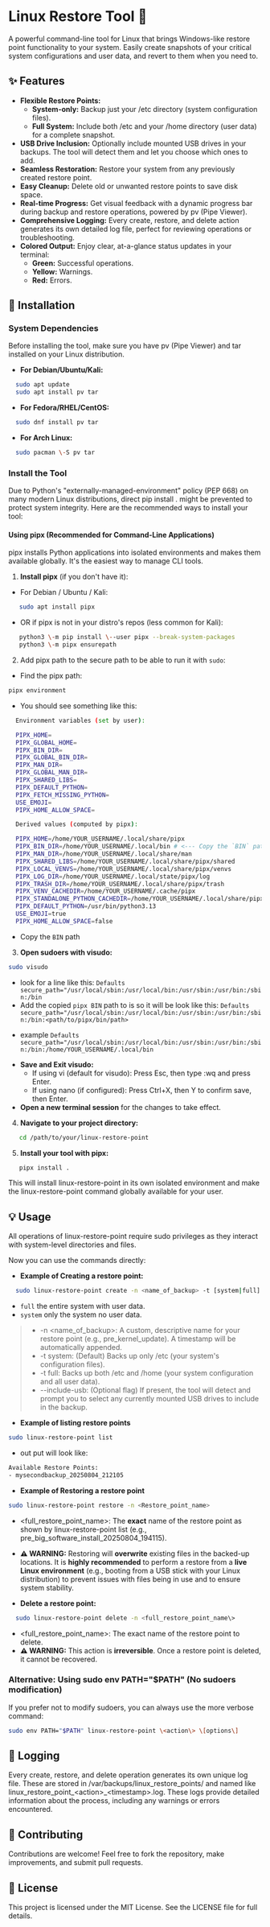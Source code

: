 # **Linux Restore Tool 💾**

A powerful command-line tool for Linux that brings Windows-like restore point functionality to your system. Easily create snapshots of your critical system configurations and user data, and revert to them when you need to.

## **✨ Features**

* **Flexible Restore Points:**  
  * **System-only:** Backup just your /etc directory (system configuration files).  
  * **Full System:** Include both /etc and your /home directory (user data) for a complete snapshot.  
* **USB Drive Inclusion:** Optionally include mounted USB drives in your backups. The tool will detect them and let you choose which ones to add.  
* **Seamless Restoration:** Restore your system from any previously created restore point.  
* **Easy Cleanup:** Delete old or unwanted restore points to save disk space.  
* **Real-time Progress:** Get visual feedback with a dynamic progress bar during backup and restore operations, powered by pv (Pipe Viewer).  
* **Comprehensive Logging:** Every create, restore, and delete action generates its own detailed log file, perfect for reviewing operations or troubleshooting.  
* **Colored Output:** Enjoy clear, at-a-glance status updates in your terminal:  
  * **Green:** Successful operations.  
  * **Yellow:** Warnings.  
  * **Red:** Errors.

## **🚀 Installation**

### **System Dependencies**

Before installing the tool, make sure you have pv (Pipe Viewer) and tar installed on your Linux distribution.

* **For Debian/Ubuntu/Kali:**  
```bash
  sudo apt update  
  sudo apt install pv tar
```
* **For Fedora/RHEL/CentOS:**  
```bash
  sudo dnf install pv tar
```
* **For Arch Linux:**  
```bash
  sudo pacman \-S pv tar
```
### **Install the Tool**

Due to Python's "externally-managed-environment" policy (PEP 668\) on many modern Linux distributions, direct pip install . might be prevented to protect system integrity. Here are the recommended ways to install your tool:

#### **Using pipx (Recommended for Command-Line Applications)**

pipx installs Python applications into isolated environments and makes them available globally. It's the easiest way to manage CLI tools.

1. **Install pipx** (if you don't have it):  
  * For Debian / Ubuntu / Kali:
```bash
   sudo apt install pipx   
```
  * OR if pipx is not in your distro's repos (less common for Kali):
```bash  
   python3 \-m pip install \--user pipx --break-system-packages  
   python3 \-m pipx ensurepath
```
2. Add pipx path to the secure path to be able to run it with `sudo`:
  
  * Find the pipx path:

```bash
pipx environment
```
  * You should see something like this:
```BASH
  Environment variables (set by user):

  PIPX_HOME=
  PIPX_GLOBAL_HOME=
  PIPX_BIN_DIR=
  PIPX_GLOBAL_BIN_DIR=
  PIPX_MAN_DIR=
  PIPX_GLOBAL_MAN_DIR=
  PIPX_SHARED_LIBS=
  PIPX_DEFAULT_PYTHON=
  PIPX_FETCH_MISSING_PYTHON=
  USE_EMOJI=
  PIPX_HOME_ALLOW_SPACE=

  Derived values (computed by pipx):

  PIPX_HOME=/home/YOUR_USERNAME/.local/share/pipx
  PIPX_BIN_DIR=/home/YOUR_USERNAME/.local/bin # <--- Copy the `BIN` path
  PIPX_MAN_DIR=/home/YOUR_USERNAME/.local/share/man
  PIPX_SHARED_LIBS=/home/YOUR_USERNAME/.local/share/pipx/shared
  PIPX_LOCAL_VENVS=/home/YOUR_USERNAME/.local/share/pipx/venvs
  PIPX_LOG_DIR=/home/YOUR_USERNAME/.local/state/pipx/log
  PIPX_TRASH_DIR=/home/YOUR_USERNAME/.local/share/pipx/trash
  PIPX_VENV_CACHEDIR=/home/YOUR_USERNAME/.cache/pipx
  PIPX_STANDALONE_PYTHON_CACHEDIR=/home/YOUR_USERNAME/.local/share/pipx/py
  PIPX_DEFAULT_PYTHON=/usr/bin/python3.13
  USE_EMOJI=true
  PIPX_HOME_ALLOW_SPACE=false
```
  * Copy the `BIN` path

3. **Open sudoers with visudo:**  
```bash
sudo visudo
```
  * look for a line like this:
  `Defaults        secure_path="/usr/local/sbin:/usr/local/bin:/usr/sbin:/usr/bin:/sbin:/bin`
  * Add the copied `pipx BIN` path to is so it will be look like this:
  `Defaults        secure_path="/usr/local/sbin:/usr/local/bin:/usr/sbin:/usr/bin:/sbin:/bin:<path/to/pipx/bin/path>`

  - example
  `Defaults        secure_path="/usr/local/sbin:/usr/local/bin:/usr/sbin:/usr/bin:/sbin:/bin:/home/YOUR_USERNAME/.local/bin`

  * **Save and Exit visudo:**  
     * If using vi (default for visudo): Press Esc, then type :wq and press Enter.  
    * If using nano (if configured): Press Ctrl+X, then Y to confirm save, then Enter.  
  * **Open a new terminal session** for the changes to take effect.

4. **Navigate to your project directory:**  
```bash
   cd /path/to/your/linux-restore-point
```

5. **Install your tool with pipx:**  
```bash   
   pipx install .
```
   This will install linux-restore-point in its own isolated environment and make the linux-restore-point command globally available for your user.

## **💡 Usage**

All operations of linux-restore-point require sudo privileges as they interact with system-level directories and files.



Now you can use the commands directly:

* **Example of Creating a restore point:**  
```bash
  sudo linux-restore-point create -n <name_of_backup> -t [system|full]
```

  - `full` the entire system with user data.
  - `system` only the system no user data.

 > * \-n \<name\_of\_backup\>: A custom, descriptive name for your restore point (e.g., pre\_kernel\_update). A timestamp will be automatically appended.  
 > * \-t system: (Default) Backs up only /etc (your system's configuration files).  
 > * \-t full: Backs up both /etc and /home (your system configuration and all user data).  
 > * \--include-usb: (Optional flag) If present, the tool will detect and prompt you to select any currently mounted USB drives to include in the backup.
* **Example of listing restore points**
```bash
sudo linux-restore-point list
```
  - out put will look like:
```bash
Available Restore Points:
- mysecondbackup_20250804_212105
```

* **Example of Restoring a restore point**
```bash
sudo linux-restore-point restore -n <Restore_point_name>
```

  * \<full\_restore\_point\_name\>: The **exact** name of the restore point as shown by linux-restore-point list (e.g., pre\_big\_software\_install\_20250804\_194115).  
  * **⚠️ WARNING:** Restoring will **overwrite** existing files in the backed-up locations. It is **highly recommended** to perform a restore from a **live Linux environment** (e.g., booting from a USB stick with your Linux distribution) to prevent issues with files being in use and to ensure system stability.


* **Delete a restore point:** 
```bash 
  sudo linux-restore-point delete -n <full_restore_point_name\>
```
  * \<full\_restore\_point\_name\>: The exact name of the restore point to delete.  
  * **⚠️ WARNING:** This action is **irreversible**. Once a restore point is deleted, it cannot be recovered.


### **Alternative: Using sudo env PATH="$PATH" (No sudoers modification)**

If you prefer not to modify sudoers, you can always use the more verbose command:
```bash
sudo env PATH="$PATH" linux-restore-point \<action\> \[options\]
```

## **📄 Logging**

Every create, restore, and delete operation generates its own unique log file. These are stored in /var/backups/linux\_restore\_points/ and named like linux\_restore\_point\_\<action\>\_\<timestamp\>.log. These logs provide detailed information about the process, including any warnings or errors encountered.

## **🤝 Contributing**

Contributions are welcome\! Feel free to fork the repository, make improvements, and submit pull requests.

## **📜 License**

This project is licensed under the MIT License. See the LICENSE file for full details.